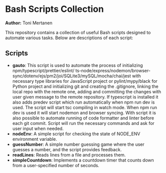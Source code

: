 # Bash Scripts Collection

**Author:** Toni Mertanen

This repository contains a collection of useful Bash scripts designed to automate various tasks. Below are descriptions of each script:

## Scripts

- **gauto**: This script is used to automate the process of initializing npm/typescript/prettier/eslint/ ts-node/express/nodemon/browser-sync/dotenv/ejs/pm2/joi/SQLite3/mySQL/mocha/chai/jest with necessary type libraries for JavaScript project or pylint/mypy/black for Python project and initializing git and creating the .gitignore, linking the local repo with the remote one, adding and committing the changes with user given message to the remote repository. If typescript is installed it also adds predev script which run automatically when npm run dev is used. The script will start tsc compiling in watch mode. When npm run dev is used it will start nodemon and browser syncing. With script it is also possible to automate running of code formatter and linter before each git commit. Script will run the necessary commands and ask for user input when needed.
- **nodeEnv**: A simple script for checking the state of NODE_ENV environment variable.
- **guessNumber**: A simple number guessing game where the user guesses a number, and the script provides feedback.
- **readLines**: Reads lines from a file and processes them.
- **simpleCountdown**: Implements a countdown timer that counts down from a user-specified number of seconds.
